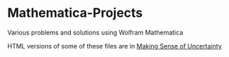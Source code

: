 # Mathematica-Projects
Various problems and solutions using Wolfram Mathematica

HTML versions of some of these files are in [Making Sense of Uncertainty](http://tiq.datatiq.com/p/portfolio.html)

